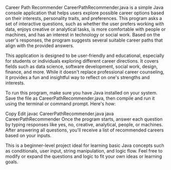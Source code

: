 Career Path Recommender
CareerPathRecommender.java is a simple Java console application that helps users explore possible career options based on their interests, personality traits, and preferences. This program asks a set of interactive questions, such as whether the user prefers working with data, enjoys creative or analytical tasks, is more comfortable with people or machines, and has an interest in technology or social work. Based on the user's responses, the program suggests several suitable career paths that align with the provided answers.

This application is designed to be user-friendly and educational, especially for students or individuals exploring different career directions. It covers fields such as data science, software development, social work, design, finance, and more. While it doesn't replace professional career counseling, it provides a fun and insightful way to reflect on one's strengths and interests.

To run this program, make sure you have Java installed on your system. Save the file as CareerPathRecommender.java, then compile and run it using the terminal or command prompt. Here's how:


Copy
Edit
javac CareerPathRecommender.java
java CareerPathRecommender
Once the program starts, answer each question by typing responses like yes, no, creative, analytical, people, or machines. After answering all questions, you'll receive a list of recommended careers based on your inputs.

This is a beginner-level project ideal for learning basic Java concepts such as conditionals, user input, string manipulation, and logic flow. Feel free to modify or expand the questions and logic to fit your own ideas or learning goals.



